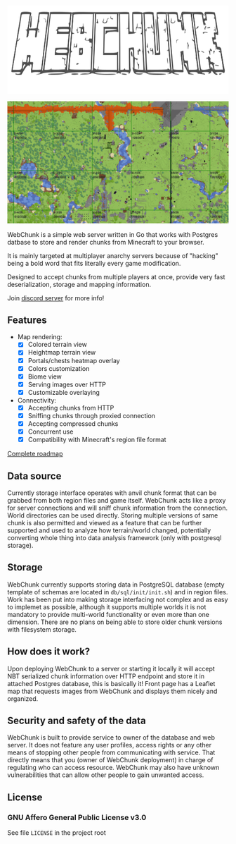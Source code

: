 <p align="center"><img src="splash.svg" width="680" height="200"></p>

![WebChunk with overworld section from Constantiam](preview.png)

WebChunk is a simple web server written in Go that works with Postgres datbase to store and render chunks from Minecraft to your browser.

It is mainly targeted at multiplayer anarchy servers because of "hacking" being a bold word that fits literally every game modification.

Designed to accept chunks from multiple players at once, provide very fast deserialization, storage and mapping information.

Join [discord server](https://discord.com/invite/DFsMKWJJPN) for more info!

## Features

- Map rendering:
  - [x] Colored terrain view
  - [x] Heightmap terrain view
  - [x] Portals/chests heatmap overlay
  - [x] Colors customization
  - [x] Biome view
  - [x] Serving images over HTTP
  - [x] Customizable overlaying
- Connectivity:
  - [x] Accepting chunks from HTTP
  - [x] Sniffing chunks through proxied connection
  - [x] Accepting compressed chunks
  - [x] Concurrent use
  - [x] Compatibility with Minecraft's region file format

[Complete roadmap](https://github.com/maxsupermanhd/WebChunk/blob/master/docs/roadmap.md)

## Data source

Currently storage interface operates with anvil chunk format that can be grabbed from both region files and game itself. WebChunk acts like a proxy for server connections and will sniff chunk information from the connection. World directories can be used directly. Storing multiple versions of same chunk is also permitted and viewed as a feature that can be further supported and used to analyze how terrain/world changed, potentially converting whole thing into data analysis framework (only with postgresql storage).

## Storage

WebChunk currently supports storing data in PostgreSQL database (empty template of schemas are located in `db/sql/init/init.sh`) and in region files. Work has been put into making storage interfacing not complex and as easy to implemet as possible, although it supports multiple worlds it is not mandatory to provide multi-world functionality or even more than one dimension. There are no plans on being able to store older chunk versions with filesystem storage.

## How does it work?

Upon deploying WebChunk to a server or starting it locally it will accept NBT serialized chunk information over HTTP endpoint and store it in attached Postgres database, this is basically it! Front page has a Leaflet map that requests images from WebChunk and displays them nicely and organized.

## Security and safety of the data

WebChunk is built to provide service to owner of the database and web server. It does not feature any user profiles, access rights or any other means of stopping other people from communicating with service. That directly means that you (owner of WebChunk deployment) in charge of regulating who can access resource. WebChunk may also have unknown vulnerabilities that can allow other people to gain unwanted access.

## License

### GNU Affero General Public License v3.0

See file `LICENSE` in the project root
